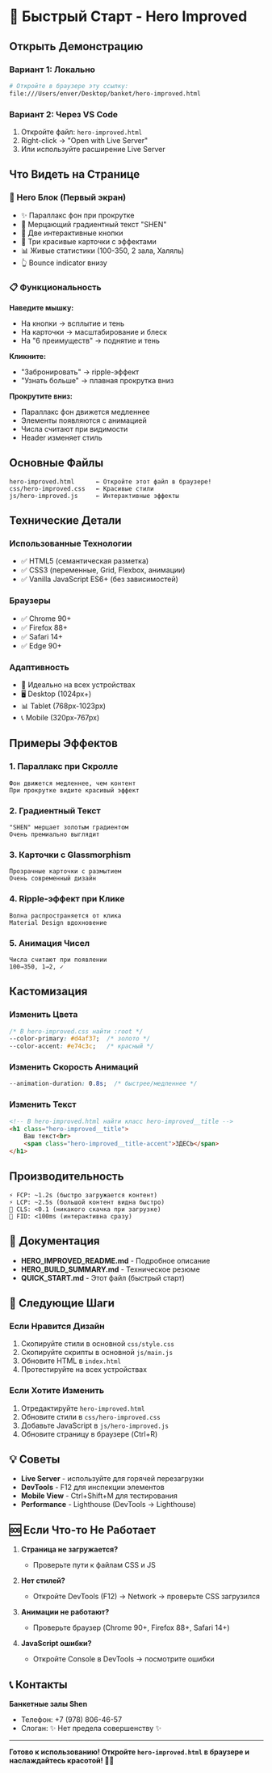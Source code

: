 # 🚀 Быстрый Старт - Hero Improved

## Открыть Демонстрацию

### Вариант 1: Локально
```bash
# Откройте в браузере эту ссылку:
file:///Users/enver/Desktop/banket/hero-improved.html
```

### Вариант 2: Через VS Code
1. Откройте файл: `hero-improved.html`
2. Right-click → "Open with Live Server"
3. Или используйте расширение Live Server

## Что Видеть на Странице

### 🎨 Hero Блок (Первый экран)
- ✨ Параллакс фон при прокрутке
- 💫 Мерцающий градиентный текст "SHEN"
- 🎯 Две интерактивные кнопки
- 💎 Три красивые карточки с эффектами
- 📊 Живые статистики (100-350, 2 зала, Халяль)
- 👆 Bounce indicator внизу

### 📋 Функциональность

**Наведите мышку:**
- На кнопки → всплытие и тень
- На карточки → масштабирование и блеск
- На "6 преимуществ" → поднятие и тень

**Кликните:**
- "Забронировать" → ripple-эффект
- "Узнать больше" → плавная прокрутка вниз

**Прокрутите вниз:**
- Параллакс фон движется медленнее
- Элементы появляются с анимацией
- Числа считают при видимости
- Header изменяет стиль

## Основные Файлы

```
hero-improved.html      ← Откройте этот файл в браузере!
css/hero-improved.css   ← Красивые стили
js/hero-improved.js     ← Интерактивные эффекты
```

## Технические Детали

### Использованные Технологии
- ✅ HTML5 (семантическая разметка)
- ✅ CSS3 (переменные, Grid, Flexbox, анимации)
- ✅ Vanilla JavaScript ES6+ (без зависимостей)

### Браузеры
- ✅ Chrome 90+
- ✅ Firefox 88+
- ✅ Safari 14+
- ✅ Edge 90+

### Адаптивность
- 📱 Идеально на всех устройствах
- 🖥️ Desktop (1024px+)
- 📊 Tablet (768px-1023px)
- 📞 Mobile (320px-767px)

## Примеры Эффектов

### 1. Параллакс при Скролле
```
Фон движется медленнее, чем контент
При прокрутке видите красивый эффект
```

### 2. Градиентный Текст
```
"SHEN" мерцает золотым градиентом
Очень премиально выглядит
```

### 3. Карточки с Glassmorphism
```
Прозрачные карточки с размытием
Очень современный дизайн
```

### 4. Ripple-эффект при Клике
```
Волна распространяется от клика
Material Design вдохновение
```

### 5. Анимация Чисел
```
Числа считают при появлении
100→350, 1→2, ✓
```

## Кастомизация

### Изменить Цвета
```css
/* В hero-improved.css найти :root */
--color-primary: #d4af37;  /* золото */
--color-accent: #e74c3c;   /* красный */
```

### Изменить Скорость Анимаций
```css
--animation-duration: 0.8s;  /* быстрее/медленнее */
```

### Изменить Текст
```html
<!-- В hero-improved.html найти класс hero-improved__title -->
<h1 class="hero-improved__title">
    Ваш текст<br>
    <span class="hero-improved__title-accent">ЗДЕСЬ</span>
</h1>
```

## Производительность

```
⚡ FCP: ~1.2s (быстро загружается контент)
⚡ LCP: ~2.5s (большой контент видна быстро)
🎯 CLS: <0.1 (никакого скачка при загрузке)
🎯 FID: <100ms (интерактивна сразу)
```

## 📖 Документация

- **HERO_IMPROVED_README.md** - Подробное описание
- **HERO_BUILD_SUMMARY.md** - Техническое резюме
- **QUICK_START.md** - Этот файл (быстрый старт)

## 🎯 Следующие Шаги

### Если Нравится Дизайн
1. Скопируйте стили в основной `css/style.css`
2. Скопируйте скрипты в основной `js/main.js`
3. Обновите HTML в `index.html`
4. Протестируйте на всех устройствах

### Если Хотите Изменить
1. Отредактируйте `hero-improved.html`
2. Обновите стили в `css/hero-improved.css`
3. Добавьте JavaScript в `js/hero-improved.js`
4. Обновите страницу в браузере (Ctrl+R)

## 💡 Советы

- **Live Server** - используйте для горячей перезагрузки
- **DevTools** - F12 для инспекции элементов
- **Mobile View** - Ctrl+Shift+M для тестирования
- **Performance** - Lighthouse (DevTools → Lighthouse)

## 🆘 Если Что-то Не Работает

1. **Страница не загружается?**
   - Проверьте пути к файлам CSS и JS

2. **Нет стилей?**
   - Откройте DevTools (F12) → Network → проверьте CSS загрузился

3. **Анимации не работают?**
   - Проверьте браузер (Chrome 90+, Firefox 88+, Safari 14+)

4. **JavaScript ошибки?**
   - Откройте Console в DevTools → посмотрите ошибки

## 📞 Контакты

**Банкетные залы Shen**
- Телефон: +7 (978) 806-46-57
- Слоган: ✨ Нет предела совершенству ✨

---

**Готово к использованию! Откройте `hero-improved.html` в браузере и наслаждайтесь красотой! 🎨✨**
